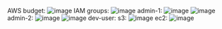 AWS budget:
![image](https://github.com/mohamedelhawary7422/iVolve_OJT/assets/167206716/933aede4-1d04-4a1a-898c-9f5294f91c5c)
IAM groups:
![image](https://github.com/mohamedelhawary7422/iVolve_OJT/assets/167206716/b3bca256-8e16-4afb-8260-5bb82810aa97)
admin-1:
![image](https://github.com/mohamedelhawary7422/iVolve_OJT/assets/167206716/580dc3f0-824c-4d1b-aa1a-803fa801aa55)
![image](https://github.com/mohamedelhawary7422/iVolve_OJT/assets/167206716/3f5f4be6-d678-4464-8c69-9a54a426b16e)
admin-2:
![image](https://github.com/mohamedelhawary7422/iVolve_OJT/assets/167206716/75cf7e4d-da24-403a-ab79-7b91d46396f8)
![image](https://github.com/mohamedelhawary7422/iVolve_OJT/assets/167206716/b9c39f3c-e842-46f3-8cca-7ef3742a8b1f)
dev-user:
s3:
![image](https://github.com/mohamedelhawary7422/iVolve_OJT/assets/167206716/56be14bd-bc2f-4598-a713-14279282cc5e)
ec2:
![image](https://github.com/mohamedelhawary7422/iVolve_OJT/assets/167206716/04f7d1ab-ce39-4860-9266-df47c8abe77d)
